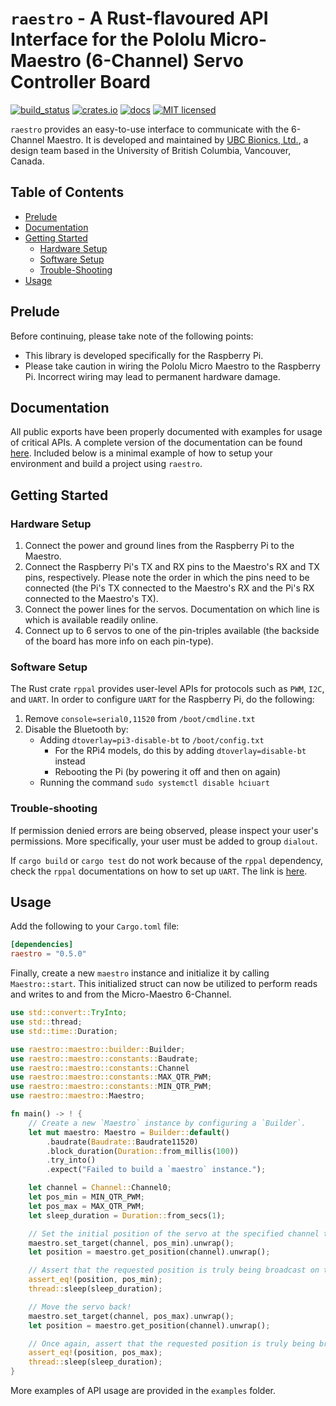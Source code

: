 # `raestro` - A Rust-flavoured API Interface for the Pololu Micro-Maestro (6-Channel) Servo Controller Board
[![build\_status](https://github.com/raunakab/raestro/actions/workflows/main.yml/badge.svg)](https://github.com/raunakab/raestro/actions/workflows/main.yml)
[![crates.io](https://meritbadge.herokuapp.com/raestro)](https://crates.io/crates/raestro)
[![docs](https://docs.rs/raestro/badge.svg)](https://docs.rs/crate/raestro)
[![MIT licensed](https://img.shields.io/badge/license-MIT-blue.svg)](LICENSE.md)

`raestro` provides an easy-to-use interface to communicate with the 6-Channel Maestro.
It is developed and maintained by [UBC Bionics, Ltd.](https://ubcbionics.com/), a design team based in the University of British Columbia, Vancouver, Canada.

## Table of Contents
- [Prelude](#Prelude)
- [Documentation](#Documentation)
- [Getting Started](#Getting-Started)
	- [Hardware Setup](#Hardware-Setup)
	- [Software Setup](#Software-Setup)
	- [Trouble-Shooting](#Trouble-Shooting)
- [Usage](#Usage)

## Prelude
Before continuing, please take note of the following points:

-
	This library is developed specifically for the Raspberry Pi.
-
	Please take caution in wiring the Pololu Micro Maestro to the Raspberry Pi.
	Incorrect wiring may lead to permanent hardware damage.

## Documentation
All public exports have been properly documented with examples for usage of critical APIs.
A complete version of the documentation can be found [here](https://docs.rs/raestro).
Included below is a minimal example of how to setup your environment and build a project using `raestro`.

## Getting Started

### Hardware Setup
1.
	Connect the power and ground lines from the Raspberry Pi to the Maestro.
2.
	Connect the Raspberry Pi's TX and RX pins to the Maestro's RX and TX pins, respectively.
	Please note the order in which the pins need to be connected (the Pi's TX connected to the Maestro's RX and the Pi's RX connected to the Maestro's TX).
3.
	Connect the power lines for the servos.
	Documentation on which line is which is available readily online.
4.
	Connect up to 6 servos to one of the pin-triples available (the backside of the board has more info on each pin-type).

### Software Setup
The Rust crate `rppal` provides user-level APIs for protocols such as `PWM`, `I2C`, and `UART`.
In order to configure `UART` for the Raspberry Pi, do the following:

1.
	Remove `console=serial0,11520` from `/boot/cmdline.txt`
2.
	Disable the Bluetooth by:
	* Adding `dtoverlay=pi3-disable-bt` to `/boot/config.txt`
		* For the RPi4 models, do this by adding `dtoverlay=disable-bt` instead
		* Rebooting the Pi (by powering it off and then on again)
	* Running the command `sudo systemctl disable hciuart`

### Trouble-shooting
If permission denied errors are being observed, please inspect your user's permissions.
More specifically, your user must be added to group `dialout`.

If `cargo build` or `cargo test` do not work because of the `rppal` dependency, check the `rppal` documentations on how to set up `UART`.
The link is [here](https://docs.rs/rppal/0.11.3/rppal/uart/index.html).

## Usage
Add the following to your `Cargo.toml` file:
```toml
[dependencies]
raestro = "0.5.0"
```

Finally, create a new `maestro` instance and initialize it by calling `Maestro::start`.
This initialized struct can now be utilized to perform reads and writes to and from the Micro-Maestro 6-Channel.
```rust
use std::convert::TryInto;
use std::thread;
use std::time::Duration;

use raestro::maestro::builder::Builder;
use raestro::maestro::constants::Baudrate;
use raestro::maestro::constants::Channel
use raestro::maestro::constants::MAX_QTR_PWM;
use raestro::maestro::constants::MIN_QTR_PWM;
use raestro::maestro::Maestro;

fn main() -> ! {
	// Create a new `Maestro` instance by configuring a `Builder`.
    let mut maestro: Maestro = Builder::default()
        .baudrate(Baudrate::Baudrate11520)
        .block_duration(Duration::from_millis(100))
        .try_into()
        .expect("Failed to build a `maestro` instance.");

    let channel = Channel::Channel0;
    let pos_min = MIN_QTR_PWM;
    let pos_max = MAX_QTR_PWM;
    let sleep_duration = Duration::from_secs(1);

	// Set the initial position of the servo at the specified channel to the specified location!
	maestro.set_target(channel, pos_min).unwrap();
	let position = maestro.get_position(channel).unwrap();

	// Assert that the requested position is truly being broadcast on the requested channel.
	assert_eq!(position, pos_min);
	thread::sleep(sleep_duration);

	// Move the servo back!
	maestro.set_target(channel, pos_max).unwrap();
	let position = maestro.get_position(channel).unwrap();

	// Once again, assert that the requested position is truly being broadcast on the requested channel.
	assert_eq!(position, pos_max);
	thread::sleep(sleep_duration);
}

```
More examples of API usage are provided in the `examples` folder.
